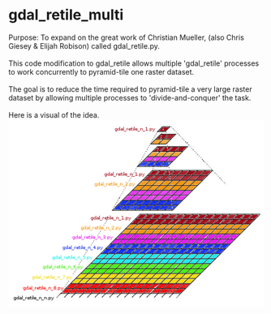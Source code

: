 # gdal_retile_multi
Purpose: To expand on the great work of Christian Mueller, (also Chris Giesey & Elijah Robison) called gdal_retile.py.<br><br>
This code modification to gdal_retile allows multiple 'gdal_retile' processes to work concurrently to pyramid-tile one raster dataset.
<br>
<br>The goal is to reduce the time required to pyramid-tile a very large raster dataset by allowing multiple processes to 'divide-and-conquer' the task.<br><br>
Here is a visual of the idea.<br>
![gdal_retile_multi_n_n](https://github.com/cm0001/gdal_retile_multi/blob/master/blob/master/img/gdal_retile_multi_n_n.png)
